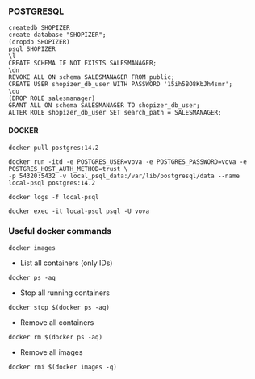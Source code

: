 ### POSTGRESQL

```
createdb SHOPIZER
create database "SHOPIZER";
(dropdb SHOPIZER)
psql SHOPIZER
\l
CREATE SCHEMA IF NOT EXISTS SALESMANAGER;
\dn
REVOKE ALL ON schema SALESMANAGER FROM public;
CREATE USER shopizer_db_user WITH PASSWORD '15ih5BO8KbJh4smr';
\du
(DROP ROLE salesmanager)
GRANT ALL ON schema SALESMANAGER TO shopizer_db_user;
ALTER ROLE shopizer_db_user SET search_path = SALESMANAGER;
```

#### DOCKER

```
docker pull postgres:14.2
```

```
docker run -itd -e POSTGRES_USER=vova -e POSTGRES_PASSWORD=vova -e POSTGRES_HOST_AUTH_METHOD=trust \
-p 54320:5432 -v local_psql_data:/var/lib/postgresql/data --name local-psql postgres:14.2
```

```
docker logs -f local-psql
```

```
docker exec -it local-psql psql -U vova
```

### Useful docker commands

```
docker images
```

- List all containers (only IDs)

```
docker ps -aq
```

- Stop all running containers

```
docker stop $(docker ps -aq)
```

- Remove all containers

```
docker rm $(docker ps -aq)
```

- Remove all images

```
docker rmi $(docker images -q)
```
